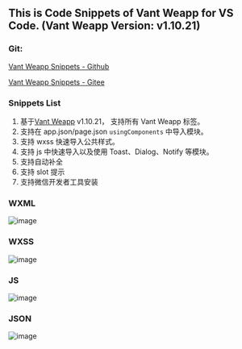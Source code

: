 ## This is Code Snippets of Vant Weapp for VS Code. (Vant Weapp Version: v1.10.21)

### Git:

[Vant Weapp Snippets - Github](https://github.com/sannyzeng/vant-weapp-snippets)

[Vant Weapp Snippets - Gitee](https://gitee.com/sannyzeng/vant-weapp-snippets)

### Snippets List

1. 基于[Vant Weapp](https://youzan.github.io/vant-weapp/#/home) v1.10.21， 支持所有 Vant Weapp 标签。
2. 支持在 app.json/page.json `usingComponents` 中导入模块。
3. 支持 wxss 快速导入公共样式。
4. 支持 js 中快速导入以及使用 Toast、Dialog、Notify 等模块。
5. 支持自动补全
6. 支持 slot 提示
7. 支持微信开发者工具安装

### WXML

![image](https://image.shouxiansen.com/upload_f1dfefe0c4d7d849fb9e3051985de2ca.gif)

### WXSS

![image](https://image.shouxiansen.com/upload_c472b5dccce0421b8d90a8306bb918fc.gif)

### JS

![image](https://image.shouxiansen.com/upload_2d427d022a8aed727efa883beefb0542.gif)

### JSON

![image](https://image.shouxiansen.com/upload_637436fcbcf3e4d5bcd5b7cdc5b9645e.gif)
